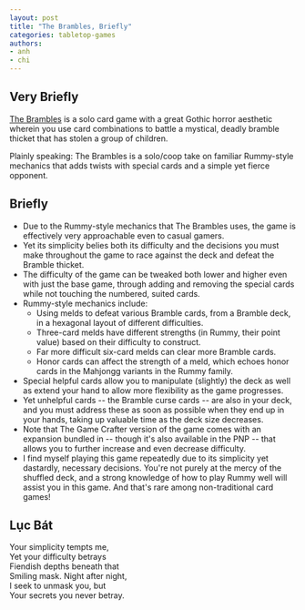 ```yaml
---
layout: post
title: "The Brambles, Briefly"
categories: tabletop-games
authors: 
- anh
- chi
---
```


## Very Briefly

[The Brambles](https://www.thegamecrafter.com/games/the-brambles:-a-solo-card-game) is a solo card game with a great Gothic horror aesthetic wherein you use card combinations to battle a mystical, deadly bramble thicket that has stolen a group of children.

Plainly speaking: The Brambles is a solo/coop take on familiar Rummy-style mechanics that adds twists with special cards and a simple yet fierce opponent.

## Briefly

* Due to the Rummy-style mechanics that The Brambles uses, the game is effectively very approachable even to casual gamers. 
* Yet its simplicity belies both its difficulty and the decisions you must make throughout the game to race against the deck and defeat the Bramble thicket.
* The difficulty of the game can be tweaked both lower and higher even with just the base game, through adding and removing the special cards while not touching the numbered, suited cards.
* Rummy-style mechanics include:
  * Using melds to defeat various Bramble cards, from a Bramble deck, in a hexagonal layout of different difficulties.
  * Three-card melds have different strengths (in Rummy, their point value) based on their difficulty to construct.
  * Far more difficult six-card melds can clear more Bramble cards.
  * Honor cards can affect the strength of a meld, which echoes honor cards in the Mahjongg variants in the Rummy family.
* Special helpful cards allow you to manipulate (slightly) the deck as well as extend your hand to allow more flexibility as the game progresses.
* Yet unhelpful cards -- the Bramble curse cards -- are also in your deck, and you must address these as soon as possible when they end up in your hands, taking up valuable time as the deck size decreases.
* Note that The Game Crafter version of the game comes with an expansion bundled in -- though it's also available in the PNP -- that allows you to further increase and even decrease difficulty.
* I find myself playing this game repeatedly due to its simplicity yet dastardly, necessary decisions. You're not purely at the mercy of the shuffled deck, and a strong knowledge of how to play Rummy well will assist you in this game. And that's rare among non-traditional card games!

## Lục Bát

Your simplicity tempts me, \
Yet your difficulty betrays \
Fiendish depths beneath that\
Smiling mask. Night after night,\
I seek to unmask you, but\
Your secrets you never betray.
